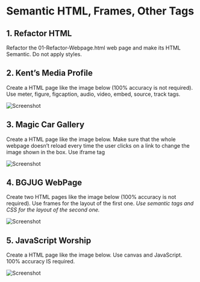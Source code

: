 # Semantic HTML, Frames, Other Tags

## 1. Refactor HTML
Refactor the 01-Refactor-Webpage.html web page and make its HTML Semantic. Do not apply styles.

## 2. Kent’s Media Profile
Create a HTML page like the image below (100% accuracy is not required). Use meter, figure, figcaption, audio, video, embed, source, track tags.

![Screenshot](https://raw.githubusercontent.com/zhivko-georgiev/SoftUni/master/Web%20Fundamentals%20-%20HTML%20+%20CSS/4.%20HTML5%20Other%20Tags/Screenshots/2.%20Ken's%20Media%20Profile.PNG)

## 3. Magic Car Gallery
Create a HTML page like the image below. Make sure that the whole webpage doesn’t reload every time the user clicks on a link to change the image shown in the box. Use iframe tag

![Screenshot](https://raw.githubusercontent.com/zhivko-georgiev/SoftUni/master/Web%20Fundamentals%20-%20HTML%20+%20CSS/4.%20HTML5%20Other%20Tags/Screenshots/3.%20Magic%20Car%20Gallery.PNG)

## 4. BGJUG WebPage
Create two HTML pages like the image below (100% accuracy is not required). Use frames for the layout of the first one. *Use semantic tags and CSS for the layout of the second one.*

![Screenshot](https://raw.githubusercontent.com/zhivko-georgiev/SoftUni/master/Web%20Fundamentals%20-%20HTML%20+%20CSS/4.%20HTML5%20Other%20Tags/Screenshots/4.%20BGJUG%20Webpage.PNG)

## 5. JavaScript Worship
Create a HTML page like the image below. Use canvas and JavaScript. 100% accuracy IS required.

![Screenshot](https://github.com/zhivko-georgiev/SoftUni/blob/master/Web%20Fundamentals%20-%20HTML%20%2B%20CSS/4.%20HTML5%20Other%20Tags/Screenshots/5.%20JS%20Worship.PNG)
